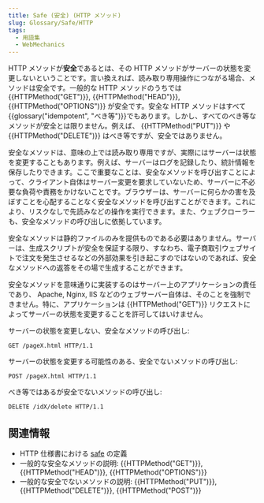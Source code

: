 ```yaml
---
title: Safe (安全) (HTTP メソッド)
slug: Glossary/Safe/HTTP
tags:
  - 用語集
  - WebMechanics
---
```

HTTP メソッドが**安全**であるとは、その HTTP メソッドがサーバーの状態を変更しないということです。言い換えれば、読み取り専用操作につながる場合、メソッドは安全です。一般的な HTTP メソッドのうちでは {{HTTPMethod("GET")}}, {{HTTPMethod("HEAD")}}, {{HTTPMethod("OPTIONS")}} が安全です。安全な HTTP メソッドはすべて{{glossary("idempotent", "べき等")}}でもあります。しかし、すべてのべき等なメソッドが安全とは限りません。例えば、 {{HTTPMethod("PUT")}} や {{HTTPMethod("DELETE")}} はべき等ですが、安全ではありません。

安全なメソッドは、意味の上では読み取り専用ですが、実際にはサーバーは状態を変更することもあります。例えば、サーバーはログを記録したり、統計情報を保存したりできます。ここで重要なことは、安全なメソッドを呼び出すことによって、クライアント自体はサーバー変更を要求していないため、サーバーに不必要な負荷や責務をかけないことです。ブラウザーは、サーバーに何らかの害を及ぼすことを心配することなく安全なメソッドを呼び出すことができます。これにより、リスクなしで先読みなどの操作を実行できます。また、ウェブクローラーも、安全なメソッドの呼び出しに依拠しています。

安全なメソッドは静的ファイルのみを提供ものである必要はありません。サーバーは、生成スクリプトが安全を保証する限り、すなわち、電子商取引ウェブサイトで注文を発生させるなどの外部効果を引き起こすのではないのであれば、安全なメソッドへの返答をその場で生成することができます。

安全なメソッドを意味通りに実装するのはサーバー上のアプリケーションの責任であり、 Apache, Nginx, IIS などのウェブサーバー自体は、そのことを強制できません。特に、アプリケーションは {{HTTPMethod("GET")}} リクエストによってサーバーの状態を変更することを許可してはいけません。

サーバーの状態を変更しない、安全なメソッドの呼び出し:

```
GET /pageX.html HTTP/1.1
```

サーバーの状態を変更する可能性のある、安全でないメソッドの呼び出し:

```
POST /pageX.html HTTP/1.1
```

べき等ではあるが安全でないメソッドの呼び出し:

```
DELETE /idX/delete HTTP/1.1
```

## 関連情報

- HTTP 仕様書における [safe](https://datatracker.ietf.org/doc/html/rfc7231#section-4.2.1) の定義
- 一般的な安全なメソッドの説明: {{HTTPMethod("GET")}}, {{HTTPMethod("HEAD")}}, {{HTTPMethod("OPTIONS")}}
- 一般的な安全でないメソッドの説明: {{HTTPMethod("PUT")}}, {{HTTPMethod("DELETE")}}, {{HTTPMethod("POST")}}
